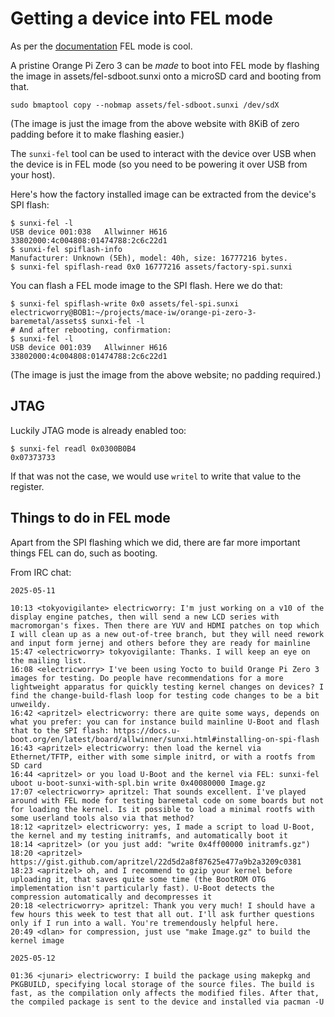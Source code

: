 # Getting a device into FEL mode

As per the [documentation](https://linux-sunxi.org/FEL#Entering_FEL_mode)
FEL mode is cool.

A pristine Orange Pi Zero 3 can be *made* to boot into FEL mode by flashing the
image in assets/fel-sdboot.sunxi onto a microSD card and booting from that.

```
sudo bmaptool copy --nobmap assets/fel-sdboot.sunxi /dev/sdX
```

(The image is just the image from the above website with 8KiB of zero padding
before it to make flashing easier.)

The `sunxi-fel` tool can be used to interact with the device over USB when the
device is in FEL mode (so you need to be powering it over USB from your host).

Here's how the factory installed image can be extracted from the device's SPI
flash:

```
$ sunxi-fel -l
USB device 001:038   Allwinner H616    33802000:4c004808:01474788:2c6c22d1
$ sunxi-fel spiflash-info
Manufacturer: Unknown (5Eh), model: 40h, size: 16777216 bytes.
$ sunxi-fel spiflash-read 0x0 16777216 assets/factory-spi.sunxi
```

You can flash a FEL mode image to the SPI flash. Here we do that:

```
$ sunxi-fel spiflash-write 0x0 assets/fel-spi.sunxi 
electricworry@BOB1:~/projects/mace-iw/orange-pi-zero-3-baremetal/assets$ sunxi-fel -l
# And after rebooting, confirmation:
$ sunxi-fel -l
USB device 001:039   Allwinner H616    33802000:4c004808:01474788:2c6c22d1
```

(The image is just the image from the above website; no padding required.)

## JTAG

Luckily JTAG mode is already enabled too:

```
$ sunxi-fel readl 0x0300B0B4
0x07373733
```

If that was not the case, we would use `writel` to write that value to the
register.

## Things to do in FEL mode

Apart from the SPI flashing which we did, there are far more important things
FEL can do, such as booting.

From IRC chat:

```
2025-05-11

10:13 <tokyovigilante> electricworry: I'm just working on a v10 of the display engine patches, then will send a new LCD series with macromorgan's fixes. Then there are YUV and HDMI patches on top which I will clean up as a new out-of-tree branch, but they will need rework and input form jernej and others before they are ready for mainline
15:47 <electricworry> tokyovigilante: Thanks. I will keep an eye on the mailing list.
16:08 <electricworry> I've been using Yocto to build Orange Pi Zero 3 images for testing. Do people have recommendations for a more lightweight apparatus for quickly testing kernel changes on devices? I find the change-build-flash loop for testing code changes to be a bit unweildy.
16:42 <apritzel> electricworry: there are quite some ways, depends on what you prefer: you can for instance build mainline U-Boot and flash that to the SPI flash: https://docs.u-boot.org/en/latest/board/allwinner/sunxi.html#installing-on-spi-flash
16:43 <apritzel> electricworry: then load the kernel via Ethernet/TFTP, either with some simple initrd, or with a rootfs from SD card
16:44 <apritzel> or you load U-Boot and the kernel via FEL: sunxi-fel uboot u-boot-sunxi-with-spl.bin write 0x40080000 Image.gz
17:07 <electricworry> apritzel: That sounds excellent. I've played around with FEL mode for testing baremetal code on some boards but not for loading the kernel. Is it possible to load a minimal rootfs with some userland tools also via that method?
18:12 <apritzel> electricworry: yes, I made a script to load U-Boot, the kernel and my testing initramfs, and automatically boot it
18:14 <apritzel> (or you just add: "write 0x4ff00000 initramfs.gz")
18:20 <apritzel> https://gist.github.com/apritzel/22d5d2a8f87625e477a9b2a3209c0381
18:23 <apritzel> oh, and I recommend to gzip your kernel before uploading it, that saves quite some time (the BootROM OTG implementation isn't particularly fast). U-Boot detects the compression automatically and decompresses it
20:18 <electricworry> apritzel: Thank you very much! I should have a few hours this week to test that all out. I'll ask further questions only if I run into a wall. You're tremendously helpful here.
20:49 <dlan> for compression, just use "make Image.gz" to build the kernel image 

2025-05-12

01:36 <junari> electricworry: I build the package using makepkg and PKGBUILD, specifying local storage of the source files. The build is fast, as the compilation only affects the modified files. After that, the compiled package is sent to the device and installed via pacman -U 
```